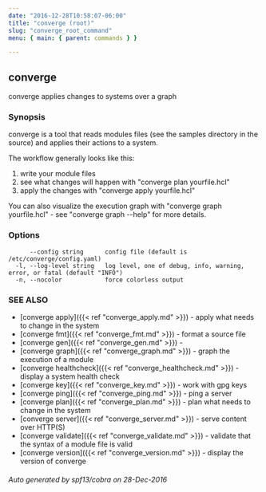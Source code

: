 ```yaml
---
date: "2016-12-28T10:58:07-06:00"
title: "converge (root)"
slug: "converge_root_command"
menu: { main: { parent: commands } }

---
```

## converge

converge applies changes to systems over a graph

### Synopsis


converge is a tool that reads modules files (see the samples directory
in the source) and applies their actions to a system.

The workflow generally looks like this:

1. write your module files
2. see what changes will happen with "converge plan yourfile.hcl"
3. apply the changes with "converge apply yourfile.hcl"

You can also visualize the execution graph with "converge graph yourfile.hcl" -
see "converge graph --help" for more details.

### Options

```
      --config string      config file (default is /etc/converge/config.yaml)
  -l, --log-level string   log level, one of debug, info, warning, error, or fatal (default "INFO")
  -n, --nocolor            force colorless output
```

### SEE ALSO
* [converge apply]({{< ref "converge_apply.md" >}})	 - apply what needs to change in the system
* [converge fmt]({{< ref "converge_fmt.md" >}})	 - format a source file
* [converge gen]({{< ref "converge_gen.md" >}})	 - 
* [converge graph]({{< ref "converge_graph.md" >}})	 - graph the execution of a module
* [converge healthcheck]({{< ref "converge_healthcheck.md" >}})	 - display a system health check
* [converge key]({{< ref "converge_key.md" >}})	 - work with gpg keys
* [converge ping]({{< ref "converge_ping.md" >}})	 - ping a server
* [converge plan]({{< ref "converge_plan.md" >}})	 - plan what needs to change in the system
* [converge server]({{< ref "converge_server.md" >}})	 - serve content over HTTP(S)
* [converge validate]({{< ref "converge_validate.md" >}})	 - validate that the syntax of a module file is valid
* [converge version]({{< ref "converge_version.md" >}})	 - display the version of converge

###### Auto generated by spf13/cobra on 28-Dec-2016
